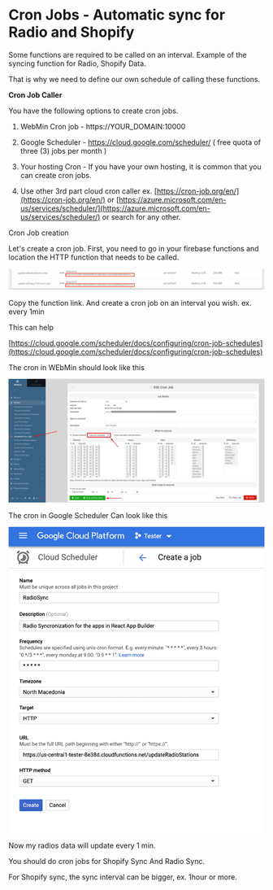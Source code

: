 # Cron Jobs - Automatic sync for Radio and Shopify

Some functions are required to be called on an interval. Example of the syncing function for Radio, Shopify Data. 

That is why we need to define our own schedule of calling these functions.

**Cron Job Caller**

You have the following options to create cron jobs. 

1. WebMin Cron job - https://YOUR\_DOMAIN:10000

2. Google Scheduler - https://cloud.google.com/scheduler/ \( free quota of three \(3\) jobs per month \) 

3. Your hosting Cron - If you have your own hosting, it is common that you can create cron jobs.

4. Use other 3rd part cloud cron caller ex. [https://cron-job.org/en/](https://cron-job.org/en/) or [https://azure.microsoft.com/en-us/services/scheduler/](https://azure.microsoft.com/en-us/services/scheduler/) or search for any other. 

Cron Job creation

Let's create a cron job. First, you need to go in your firebase functions and location the HTTP function that needs to be called.

![](../.gitbook/assets/screenshot%20%283%29.png)

Copy the function link. And create a cron job on an interval you wish. ex. every 1min

This can help

[https://cloud.google.com/scheduler/docs/configuring/cron-job-schedules](https://cloud.google.com/scheduler/docs/configuring/cron-job-schedules)

The cron in WEbMin should look like this

![](../.gitbook/assets/screenshot%20%284%29.png)

The cron in Google Scheduler Can look like this

![](../.gitbook/assets/screenshot%20%285%29.png)

Now my radios data will update every 1 min. 

You should do cron jobs for Shopify Sync And Radio Sync. 

For Shopify sync, the sync interval can be bigger, ex. 1hour or more.

